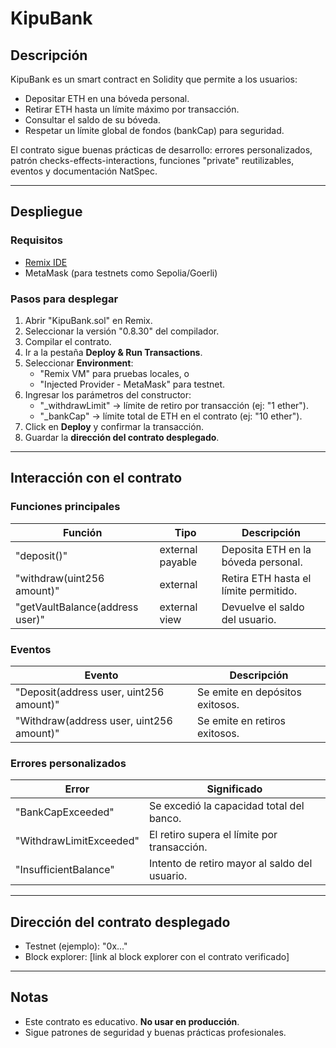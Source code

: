 # KipuBank

## Descripción

KipuBank es un smart contract en Solidity que permite a los usuarios:

- Depositar ETH en una bóveda personal.
- Retirar ETH hasta un límite máximo por transacción.
- Consultar el saldo de su bóveda.
- Respetar un límite global de fondos (bankCap) para seguridad.

El contrato sigue buenas prácticas de desarrollo: errores personalizados, patrón checks-effects-interactions, funciones "private" reutilizables, eventos y documentación NatSpec.

---

## Despliegue

### Requisitos

- [Remix IDE](https://remix.ethereum.org/)
- MetaMask (para testnets como Sepolia/Goerli)

### Pasos para desplegar

1. Abrir "KipuBank.sol" en Remix.
2. Seleccionar la versión "0.8.30" del compilador.
3. Compilar el contrato.
4. Ir a la pestaña **Deploy & Run Transactions**.
5. Seleccionar **Environment**:
   - "Remix VM" para pruebas locales, o
   - "Injected Provider - MetaMask" para testnet.
6. Ingresar los parámetros del constructor:
   - "_withdrawLimit" → límite de retiro por transacción (ej: "1 ether").
   - "_bankCap" → límite total de ETH en el contrato (ej: "10 ether").
7. Click en **Deploy** y confirmar la transacción.
8. Guardar la **dirección del contrato desplegado**.

---

## Interacción con el contrato

### Funciones principales

| Función | Tipo | Descripción |
|---------|------|-------------|
| "deposit()" | external payable | Deposita ETH en la bóveda personal. |
| "withdraw(uint256 amount)" | external | Retira ETH hasta el límite permitido. |
| "getVaultBalance(address user)" | external view | Devuelve el saldo del usuario. |

### Eventos

| Evento | Descripción |
|--------|------------|
| "Deposit(address user, uint256 amount)" | Se emite en depósitos exitosos. |
| "Withdraw(address user, uint256 amount)" | Se emite en retiros exitosos. |

### Errores personalizados

| Error | Significado |
|-------|------------|
| "BankCapExceeded" | Se excedió la capacidad total del banco. |
| "WithdrawLimitExceeded" | El retiro supera el límite por transacción. |
| "InsufficientBalance" | Intento de retiro mayor al saldo del usuario. |

---

## Dirección del contrato desplegado

- Testnet (ejemplo): "0x..."  
- Block explorer: [link al block explorer con el contrato verificado]

---

## Notas

- Este contrato es educativo. **No usar en producción**.  
- Sigue patrones de seguridad y buenas prácticas profesionales.
